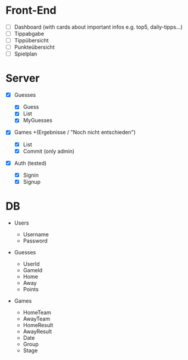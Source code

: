 # Front-End

- [ ] Dashboard (with cards about important infos e.g. top5, daily-tipps...)
- [ ] Tippabgabe
- [ ] Tippübersicht
- [ ] Punkteübersicht
- [ ] Spielplan

# Server

- [x] Guesses

  - [x] Guess
  - [x] List
  - [x] MyGuesses

- [x] Games +(Ergebnisse / "Noch nicht entschieden")

  - [x] List
  - [x] Commit (only admin)

- [x] Auth (tested)
  - [x] Signin
  - [x] Signup

# DB

- Users

  - Username
  - Password

- Guesses

  - UserId
  - GameId
  - Home
  - Away
  - Points

- Games

  - HomeTeam
  - AwayTeam
  - HomeResult
  - AwayResult
  - Date
  - Group
  - Stage

